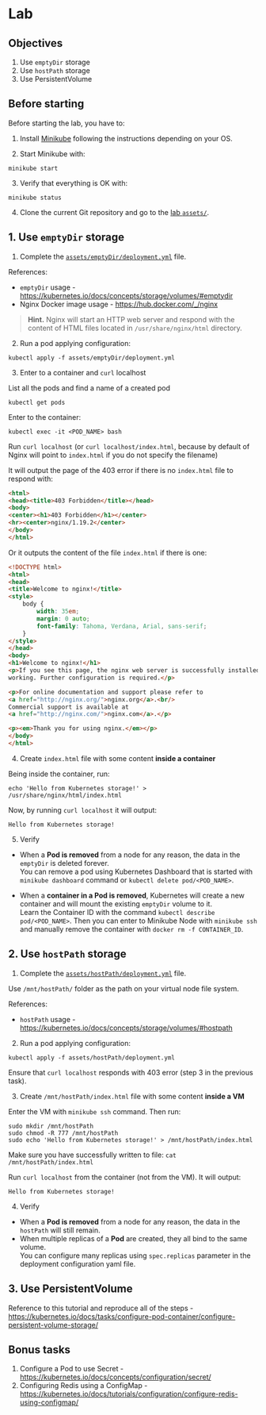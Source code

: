 
# Lab

## Objectives

1. Use `emptyDir` storage
2. Use `hostPath` storage
3. Use PersistentVolume

## Before starting

Before starting the lab, you have to:

1. Install [Minikube](https://kubernetes.io/docs/tasks/tools/install-minikube/) following the instructions depending on your OS.

2. Start Minikube with:

```
minikube start
```

3. Verify that everything is OK with:

```
minikube status
```

4. Clone the current Git repository and go to the [lab `assets/`](assets/).

## 1. Use `emptyDir` storage

1. Complete the [`assets/emptyDir/deployment.yml`](assets/emptyDir/deployment.yml) file.

References:
- `emptyDir` usage - https://kubernetes.io/docs/concepts/storage/volumes/#emptydir
- Nginx Docker image usage - https://hub.docker.com/_/nginx

> **Hint.** Nginx will start an HTTP web server and respond with the content of HTML files located in `/usr/share/nginx/html` directory.

2. Run a pod applying configuration:

```
kubectl apply -f assets/emptyDir/deployment.yml
```

3. Enter to a container and `curl` localhost

List all the pods and find a name of a created pod

```
kubectl get pods
```

Enter to the container:

```
kubectl exec -it <POD_NAME> bash
```

Run `curl localhost` (or `curl localhost/index.html`, because by default of Nginx will point to `index.html` if you do not specify the filename)

It will output the page of the 403 error if there is no `index.html` file to respond with:

```html
<html>
<head><title>403 Forbidden</title></head>
<body>
<center><h1>403 Forbidden</h1></center>
<hr><center>nginx/1.19.2</center>
</body>
</html>
```

Or it outputs the content of the file `index.html` if there is one:

```html
<!DOCTYPE html>
<html>
<head>
<title>Welcome to nginx!</title>
<style>
    body {
        width: 35em;
        margin: 0 auto;
        font-family: Tahoma, Verdana, Arial, sans-serif;
    }
</style>
</head>
<body>
<h1>Welcome to nginx!</h1>
<p>If you see this page, the nginx web server is successfully installed and
working. Further configuration is required.</p>

<p>For online documentation and support please refer to
<a href="http://nginx.org/">nginx.org</a>.<br/>
Commercial support is available at
<a href="http://nginx.com/">nginx.com</a>.</p>

<p><em>Thank you for using nginx.</em></p>
</body>
</html>
```

4. Create `index.html` file with some content **inside a container**

Being inside the container, run:
```
echo 'Hello from Kubernetes storage!' > /usr/share/nginx/html/index.html
```

Now, by running `curl localhost` it will output:

```
Hello from Kubernetes storage!
```

5. Verify

- When a **Pod is removed** from a node for any reason, the data in the `emptyDir` is deleted forever.   
  You can remove a pod using Kubernetes Dashboard that is started with `minikube dashboard` command or `kubectl delete pod/<POD_NAME>`.

- When a **container in a Pod is removed**, Kubernetes will create a new container and will mount the existing `emptyDir` volume to it.   
  Learn the Container ID with the command `kubectl describe pod/<POD_NAME>`. Then you can enter to Minikube Node with `minikube ssh` and manually remove the container with `docker rm -f CONTAINER_ID`.

## 2. Use `hostPath` storage

1. Complete the [`assets/hostPath/deployment.yml`](assets/hostPath/deployment.yml) file.

Use `/mnt/hostPath/` folder as the path on your virtual node file system.

References:
- `hostPath` usage - https://kubernetes.io/docs/concepts/storage/volumes/#hostpath

2. Run a pod applying configuration:

```
kubectl apply -f assets/hostPath/deployment.yml
```

Ensure that `curl localhost` responds with 403 error (step 3 in the previous task).

3. Create `/mnt/hostPath/index.html` file with some content **inside a VM**

Enter the VM with `minikube ssh` command. Then run:

```
sudo mkdir /mnt/hostPath
sudo chmod -R 777 /mnt/hostPath
sudo echo 'Hello from Kubernetes storage!' > /mnt/hostPath/index.html
```

Make sure you have successfully written to file: `cat /mnt/hostPath/index.html`

Run `curl localhost` from the container (not from the VM). It will output:

```
Hello from Kubernetes storage!
```

4. Verify

- When a **Pod is removed** from a node for any reason, the data in the `hostPath` will still remain.
- When multiple replicas of a **Pod** are created, they all bind to the same volume.   
  You can configure many replicas using `spec.replicas` parameter in the deployment configuration yaml file.

## 3. Use PersistentVolume

Reference to this tutorial and reproduce all of the steps - https://kubernetes.io/docs/tasks/configure-pod-container/configure-persistent-volume-storage/

## Bonus tasks

1. Configure a Pod to use Secret - https://kubernetes.io/docs/concepts/configuration/secret/
2. Configuring Redis using a ConfigMap - https://kubernetes.io/docs/tutorials/configuration/configure-redis-using-configmap/
